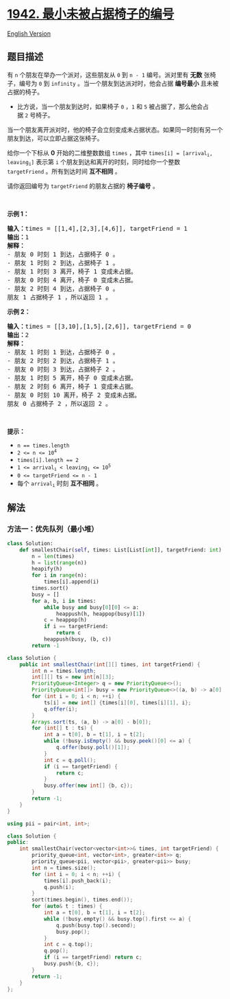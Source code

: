# [1942. 最小未被占据椅子的编号](https://leetcode.cn/problems/the-number-of-the-smallest-unoccupied-chair)

[English Version](/solution/1900-1999/1942.The%20Number%20of%20the%20Smallest%20Unoccupied%20Chair/README_EN.md)

<!-- tags:数组,哈希表,堆（优先队列） -->

<!-- difficulty:中等 -->

## 题目描述

<!-- 这里写题目描述 -->

<p>有 <code>n</code> 个朋友在举办一个派对，这些朋友从 <code>0</code> 到 <code>n - 1</code> 编号。派对里有 <strong>无数</strong> 张椅子，编号为 <code>0</code> 到 <code>infinity</code> 。当一个朋友到达派对时，他会占据 <strong>编号最小</strong> 且未被占据的椅子。</p>

<ul>
	<li>比方说，当一个朋友到达时，如果椅子 <code>0</code> ，<code>1</code> 和 <code>5</code> 被占据了，那么他会占据 <code>2</code> 号椅子。</li>
</ul>

<p>当一个朋友离开派对时，他的椅子会立刻变成未占据状态。如果同一时刻有另一个朋友到达，可以立即占据这张椅子。</p>

<p>给你一个下标从 <strong>0</strong> 开始的二维整数数组 <code>times</code> ，其中 <code>times[i] = [arrival<sub>i</sub>, leaving<sub>i</sub>]</code> 表示第 <code>i</code> 个朋友到达和离开的时刻，同时给你一个整数 <code>targetFriend</code> 。所有到达时间 <strong>互不相同</strong> 。</p>

<p>请你返回编号为 <code>targetFriend</code> 的朋友占据的 <strong>椅子编号</strong> 。</p>

<p> </p>

<p><strong>示例 1：</strong></p>

<pre><b>输入：</b>times = [[1,4],[2,3],[4,6]], targetFriend = 1
<b>输出：</b>1
<b>解释：</b>
- 朋友 0 时刻 1 到达，占据椅子 0 。
- 朋友 1 时刻 2 到达，占据椅子 1 。
- 朋友 1 时刻 3 离开，椅子 1 变成未占据。
- 朋友 0 时刻 4 离开，椅子 0 变成未占据。
- 朋友 2 时刻 4 到达，占据椅子 0 。
朋友 1 占据椅子 1 ，所以返回 1 。
</pre>

<p><strong>示例 2：</strong></p>

<pre><b>输入：</b>times = [[3,10],[1,5],[2,6]], targetFriend = 0
<b>输出：</b>2
<b>解释：</b>
- 朋友 1 时刻 1 到达，占据椅子 0 。
- 朋友 2 时刻 2 到达，占据椅子 1 。
- 朋友 0 时刻 3 到达，占据椅子 2 。
- 朋友 1 时刻 5 离开，椅子 0 变成未占据。
- 朋友 2 时刻 6 离开，椅子 1 变成未占据。
- 朋友 0 时刻 10 离开，椅子 2 变成未占据。
朋友 0 占据椅子 2 ，所以返回 2 。
</pre>

<p> </p>

<p><strong>提示：</strong></p>

<ul>
	<li><code>n == times.length</code></li>
	<li><code>2 &lt;= n &lt;= 10<sup>4</sup></code></li>
	<li><code>times[i].length == 2</code></li>
	<li><code>1 &lt;= arrival<sub>i</sub> &lt; leaving<sub>i</sub> &lt;= 10<sup>5</sup></code></li>
	<li><code>0 &lt;= targetFriend &lt;= n - 1</code></li>
	<li>每个 <code>arrival<sub>i</sub></code> 时刻 <strong>互不相同</strong> 。</li>
</ul>

## 解法

### 方法一：优先队列（最小堆）

<!-- tabs:start -->

```python
class Solution:
    def smallestChair(self, times: List[List[int]], targetFriend: int) -> int:
        n = len(times)
        h = list(range(n))
        heapify(h)
        for i in range(n):
            times[i].append(i)
        times.sort()
        busy = []
        for a, b, i in times:
            while busy and busy[0][0] <= a:
                heappush(h, heappop(busy)[1])
            c = heappop(h)
            if i == targetFriend:
                return c
            heappush(busy, (b, c))
        return -1
```

```java
class Solution {
    public int smallestChair(int[][] times, int targetFriend) {
        int n = times.length;
        int[][] ts = new int[n][3];
        PriorityQueue<Integer> q = new PriorityQueue<>();
        PriorityQueue<int[]> busy = new PriorityQueue<>((a, b) -> a[0] - b[0]);
        for (int i = 0; i < n; ++i) {
            ts[i] = new int[] {times[i][0], times[i][1], i};
            q.offer(i);
        }
        Arrays.sort(ts, (a, b) -> a[0] - b[0]);
        for (int[] t : ts) {
            int a = t[0], b = t[1], i = t[2];
            while (!busy.isEmpty() && busy.peek()[0] <= a) {
                q.offer(busy.poll()[1]);
            }
            int c = q.poll();
            if (i == targetFriend) {
                return c;
            }
            busy.offer(new int[] {b, c});
        }
        return -1;
    }
}
```

```cpp
using pii = pair<int, int>;

class Solution {
public:
    int smallestChair(vector<vector<int>>& times, int targetFriend) {
        priority_queue<int, vector<int>, greater<int>> q;
        priority_queue<pii, vector<pii>, greater<pii>> busy;
        int n = times.size();
        for (int i = 0; i < n; ++i) {
            times[i].push_back(i);
            q.push(i);
        }
        sort(times.begin(), times.end());
        for (auto& t : times) {
            int a = t[0], b = t[1], i = t[2];
            while (!busy.empty() && busy.top().first <= a) {
                q.push(busy.top().second);
                busy.pop();
            }
            int c = q.top();
            q.pop();
            if (i == targetFriend) return c;
            busy.push({b, c});
        }
        return -1;
    }
};
```

<!-- tabs:end -->

<!-- end -->
